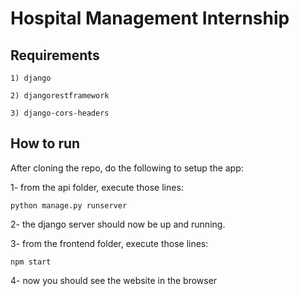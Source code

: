 # Hospital Management Internship


## Requirements

` 1) django `

  `2) djangorestframework`
  
  `3) django-cors-headers`
  
  

## How to run

After cloning the repo, do the following to setup the app:

1- from the api folder, execute those lines:

`python manage.py runserver`

2- the django server should now be up and running.

3- from the frontend folder, execute those lines:

`npm start`

4- now you should see the website in the browser
